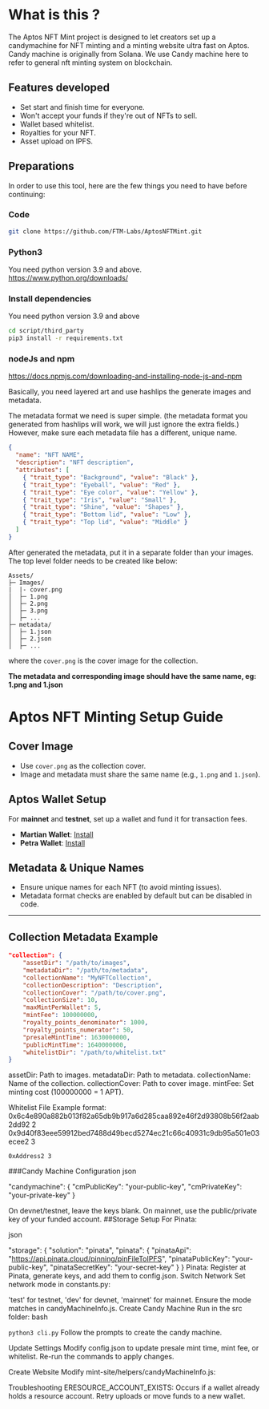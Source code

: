 

# What is this ?

The Aptos NFT Mint project is designed to let creators set up a candymachine for NFT minting and a minting website ultra fast on Aptos. Candy machine is originally from Solana. We use Candy machine here to refer to general nft minting system on blockchain. 



## Features developed
* Set start and finish time for everyone.
* Won't accept your funds if they're out of NFTs to sell.
* Wallet based whitelist.
* Royalties for your NFT.
* Asset upload on IPFS.

## Preparations
In order to use this tool, here are the few things you need to have before continuing:

### Code 
```sh
git clone https://github.com/FTM-Labs/AptosNFTMint.git
```
### Python3
You need python version 3.9 and above.
https://www.python.org/downloads/ 
### Install dependencies
You need python version 3.9 and above

```sh
cd script/third_party
pip3 install -r requirements.txt
```
### nodeJs and npm 
https://docs.npmjs.com/downloading-and-installing-node-js-and-npm

Basically, you need layered art and use hashlips the generate images and metadata.

The metadata format we need is super simple. (the metadata format you generated from hashlips will work, we will just ignore the extra fields.)
However, make sure each metadata file has a different, unique name.
```json
{
  "name": "NFT NAME",
  "description": "NFT description",
  "attributes": [
    { "trait_type": "Background", "value": "Black" },
    { "trait_type": "Eyeball", "value": "Red" },
    { "trait_type": "Eye color", "value": "Yellow" },
    { "trait_type": "Iris", "value": "Small" },
    { "trait_type": "Shine", "value": "Shapes" },
    { "trait_type": "Bottom lid", "value": "Low" },
    { "trait_type": "Top lid", "value": "Middle" }
  ]
}
```
After generated the metadata, put it in a separate folder than your images. The top level folder needs to be created like below:
```
Assets/  
├─ Images/  
|  |- cover.png
│  ├─ 1.png  
│  ├─ 2.png  
│  ├─ 3.png  
│  ├─ ...  
├─ metadata/  
│  ├─ 1.json  
│  ├─ 2.json  
│  ├─ ...  
```
where the `cover.png` is the cover image for the collection.

**The metadata and corresponding image should have the same name, eg: 1.png and 1.json**
# Aptos NFT Minting Setup Guide

## Cover Image
- Use `cover.png` as the collection cover.
- Image and metadata must share the same name (e.g., `1.png` and `1.json`).

## Aptos Wallet Setup
For **mainnet** and **testnet**, set up a wallet and fund it for transaction fees.

- **Martian Wallet**: [Install](https://chrome.google.com/webstore/detail/martian-aptos-wallet/efbglgofoippbgcjepnhiblaibcnclgk)
- **Petra Wallet**: [Install](https://chrome.google.com/webstore/detail/petra-aptos-wallet/ejjladinnckdgjemekebdpeokbikhfci)

## Metadata & Unique Names
- Ensure unique names for each NFT (to avoid minting issues).
- Metadata format checks are enabled by default but can be disabled in code.

---

## Collection Metadata Example
```json
"collection": {
    "assetDir": "/path/to/images",
    "metadataDir": "/path/to/metadata",
    "collectionName": "MyNFTCollection",
    "collectionDescription": "Description",
    "collectionCover": "/path/to/cover.png",
    "collectionSize": 10,
    "maxMintPerWallet": 5,
    "mintFee": 100000000,
    "royalty_points_denominator": 1000,
    "royalty_points_numerator": 50,
    "presaleMintTime": 1630000000,
    "publicMintTime": 1640000000,
    "whitelistDir": "/path/to/whitelist.txt"
}
```
assetDir: Path to images.
metadataDir: Path to metadata.
collectionName: Name of the collection.
collectionCover: Path to cover image.
mintFee: Set minting cost (100000000 = 1 APT).

Whitelist File
Example format:
0x6c4e890a882b013f82a65db9b917a6d285caa892e46f2d93808b56f2aab2dd92 2
0x9d40f83eee59912bed7488d49becd5274ec21c66c40931c9db95a501e03ecee2 3

```0xAddress1 2
0xAddress2 3
```
###Candy Machine Configuration
json

"candymachine": {
    "cmPublicKey": "your-public-key",
    "cmPrivateKey": "your-private-key"
}

On devnet/testnet, leave the keys blank.
On mainnet, use the public/private key of your funded account.
##Storage Setup
For Pinata:

json

"storage": {
    "solution": "pinata",
    "pinata": {
        "pinataApi": "https://api.pinata.cloud/pinning/pinFileToIPFS",
        "pinataPublicKey": "your-public-key",
        "pinataSecretKey": "your-secret-key"
    }
}
Pinata: Register at Pinata, generate keys, and add them to config.json.
Switch Network
Set network mode in constants.py:

'test' for testnet, 'dev' for devnet, 'mainnet' for mainnet.
Ensure the mode matches in candyMachineInfo.js.
Create Candy Machine
Run in the src folder:
bash

```python3 cli.py```
Follow the prompts to create the candy machine.

Update Settings
Modify config.json to update presale mint time, mint fee, or whitelist. Re-run the commands to apply changes.

Create Website
Modify mint-site/helpers/candyMachineInfo.js:



Troubleshooting
ERESOURCE_ACCOUNT_EXISTS: Occurs if a wallet already holds a resource account. Retry uploads or move funds to a new wallet.

